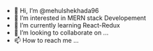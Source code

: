 - 👋 Hi, I’m @mehulshekhada96
- 👀 I’m interested in MERN stack Developement
- 🌱 I’m currently learning React-Redux
- 💞️ I’m looking to collaborate on ...
- 📫 How to reach me ...

<!---
mehulshekhada96/mehulshekhada96 is a ✨ special ✨ repository because its `README.md` (this file) appears on your GitHub profile.
You can click the Preview link to take a look at your changes.
--->
